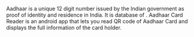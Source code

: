 Aadhaar is a unique 12 digit number issued by the Indian government as proof of identity and residence in India. It is database of . Aadhaar Card Reader is an android app that lets you read QR code of Aadhaar Card and displays the full information of the card holder.
